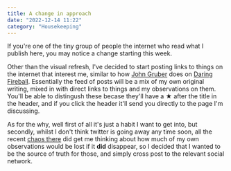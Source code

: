 ```yaml
---
title: A change in approach
date: "2022-12-14 11:22"
category: "Housekeeping"
---
```


If you're one of the tiny group of people the internet who read what I publish here, you may notice a change starting this week.

Other than the visual refresh, I've decided to start posting links to things on the internet that interest me, similar to how [John Gruber](https://twitter.com/gruber) does on [Daring Fireball](https://daringfireball.net). Essentially the feed of posts will be a mix of my own original writing, mixed in with direct links to things and my observations on them. You'll be able to distingush these becase they'll have a ★ after the title in the header, and if you click the header it'll send you directly to the page I'm discussing.

As for the why, well first of all it's just a habit I want to get into, but secondly, whilst I don't think twitter is going away any time soon, all the recent [chaos there](https://www.npr.org/2022/12/06/1140999993/the-chaos-at-twitter) did get me thinking about how much of my own observations would be lost if it **did** disappear, so I decided that I wanted to be the source of truth for those, and simply cross post to the relevant social network.
